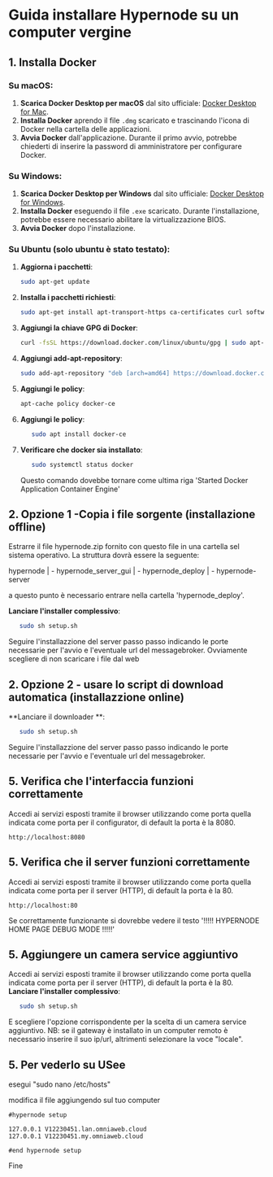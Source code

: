 
# Guida installare Hypernode su un computer vergine

## 1. Installa Docker

### Su macOS:
1. **Scarica Docker Desktop per macOS** dal sito ufficiale: [Docker Desktop for Mac](https://www.docker.com/products/docker-desktop).
2. **Installa Docker** aprendo il file `.dmg` scaricato e trascinando l'icona di Docker nella cartella delle applicazioni.
3. **Avvia Docker** dall'applicazione. Durante il primo avvio, potrebbe chiederti di inserire la password di amministratore per configurare Docker.

### Su Windows:
1. **Scarica Docker Desktop per Windows** dal sito ufficiale: [Docker Desktop for Windows](https://www.docker.com/products/docker-desktop).
2. **Installa Docker** eseguendo il file `.exe` scaricato. Durante l'installazione, potrebbe essere necessario abilitare la virtualizzazione BIOS.
3. **Avvia Docker** dopo l'installazione.

### Su Ubuntu (solo ubuntu è stato testato):
1. **Aggiorna i pacchetti**:
   ```bash
   sudo apt-get update
   ```

2. **Installa i pacchetti richiesti**:
   ```bash
   sudo apt-get install apt-transport-https ca-certificates curl software-properties-common
   ```

3. **Aggiungi la chiave GPG di Docker**:
   ```bash
   curl -fsSL https://download.docker.com/linux/ubuntu/gpg | sudo apt-key add -
   ```

3. **Aggiungi add-apt-repository**:
   ```bash
   sudo add-apt-repository "deb [arch=amd64] https://download.docker.com/linux/ubuntu focal stable"
   ```

3. **Aggiungi le policy**:
   ```bash
   apt-cache policy docker-ce
   ```

4. **Aggiungi le policy**:
   ```bash
      sudo apt install docker-ce
   ```


4. **Verificare che docker sia installato**:
   ```bash
      sudo systemctl status docker
   ```
   Questo comando dovebbe tornare come ultima riga 'Started Docker Application Container Engine'

   
## 2. Opzione 1 -Copia i file sorgente (installazione offline)

Estrarre il file hypernode.zip fornito con questo file in una cartella sel sistema operativo.
La struttura dovrà essere la seguente:

   hypernode
      | - hypernode_server_gui
      | - hypernode_deploy
      | - hypernode-server

a questo punto è necessario entrare nella cartella 'hypernode_deploy'.

 **Lanciare l'installer complessivo**:
   ```bash
      sudo sh setup.sh
   ```
Seguire l'installazzione del server passo passo indicando le porte necessarie per l'avvio e l'eventuale url del messagebroker. Ovviamente scegliere di non scaricare i file dal web

## 2. Opzione 2 - usare lo script di download automatica (installazzione online)

 **Lanciare il downloader **:
   ```bash
      sudo sh setup.sh
   ```
Seguire l'installazzione del server passo passo indicando le porte necessarie per l'avvio e l'eventuale url del messagebroker.


## 5. Verifica che l'interfaccia funzioni correttamente
Accedi ai servizi esposti tramite il browser utilizzando come porta quella indicata come porta per il configurator, di default la porta è la 8080.
   ```
   http://localhost:8080
   ```

## 5. Verifica che il server funzioni correttamente
Accedi ai servizi esposti tramite il browser utilizzando come porta quella indicata come porta per il server (HTTP), di default la porta è la 80.
   ```
   http://localhost:80
   ```
Se correttamente funzionante si dovrebbe vedere il testo '!!!!! HYPERNODE HOME PAGE DEBUG MODE !!!!!'

## 5. Aggiungere un camera service aggiuntivo
Accedi ai servizi esposti tramite il browser utilizzando come porta quella indicata come porta per il server (HTTP), di default la porta è la 80.
 **Lanciare l'installer complessivo**:
   ```bash
      sudo sh setup.sh
   ```
E scegliere l'opzione corrispondente per la scelta di un camera service aggiuntivo.
NB: se il gateway è installato in un computer remoto è necessario inserire il suo ip/url, altrimenti selezionare la voce "locale".

## 5. Per vederlo su USee

esegui "sudo nano /etc/hosts"

modifica il file aggiungendo sul tuo computer 

    #hypernode setup

    127.0.0.1 V12230451.lan.omniaweb.cloud
    127.0.0.1 V12230451.my.omniaweb.cloud

    #end hypernode setup

Fine